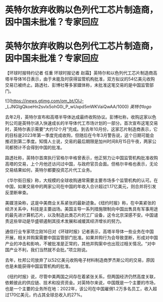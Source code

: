# 英特尔放弃收购以色列代工芯片制造商，因中国未批准？专家回应

# 英特尔放弃收购以色列代工芯片制造商，因中国未批准？专家回应

【环球时报特约记者 任重 环球时报记者
赵霜】英特尔和以色列代工芯片制造商高塔半导体16日表示，由于未能及时获得监管机构批准，双方拟议的54亿美元收购交易已被终止。路透社、彭博社等多家媒体称，未批准这笔交易的是中国监管部门。

![](https://inews.gtimg.com/om_bt/OIJ-
_LJNGIgQkoeHn2svIx5ohG0i_P_wUxpd5mWKVaiQwAA/1000) _英特尔logo_

去年2月，英特尔宣布和高塔半导体达成最终收购协议。彭博社称，收购这家以色列公司是英特尔进入快速成长的半导体代工市场计划的一部分。首次宣布这笔交易时，英特尔表示需要“大约12个月”完成。到去年10月份，这家芯片制造商表示，它的目标是2023年第一季度完成收购，但随后在今年3月警告说，这个日期可能会推迟到第二季度。知情人士说，交易的最后期限是加州时间8月15日午夜，两家公司都预计不会得到中国的批准。

路透社称，英特尔首席执行官格尔辛格曾表示，他正努力让中国监管机构批准收购高塔的交易，上个月他还访问过中国，与政府官员会面。但格尔辛格也表示，无论交易结果如何，英特尔都要投资芯片代工业务。

《华尔街日报》称，大规模的全球收购通常需要主要市场多个监管机构的认可。在中国，如果交易中的两家公司在中国的年收入合计超过1.17亿美元，则合并将引发反垄断审查。

美媒渲染称，这是中美商业关系紧张的最新迹象。《纽约时报》称，在中美紧张的经济关系中，科技是主要战场。美国主导一系列措施限制向中国出售具有军事用途的最先进计算机芯片，以及制造此类芯片的工厂设备，这令北京深感不安。中国谴责这些举动是华盛顿遏制其技术发展和减缓其经济增长的努力。

通信行业专家项立刚16日对《环球时报》记者表示，高塔半导体一些业务在中国开展，相关并购案需要中国监管部门批准。如果并购行为会导致垄断，形成对中国产业的冲击和影响，不被批准是正常的，其他并购案中也出现过相关情况。“对中国产业不利，我们当然就不会批。”项立刚说。

去年，杜邦公司放弃了以52亿美元收购电子材料制造商罗杰斯公司的交易，原因也是未能获得中国监管机构的批准。

《纽约时报》说，尽管中美两国之间存在着紧张关系，但两国经济仍然高度关联，依赖彼此的供应链、技术和投资资金。对英特尔来说，中国既是一个主要的市场，也是一个主要的业务所在地：2022年，该公司在中国雇佣1.2万多名员工，收入超过170亿美元，约占其全球总收入的27%。

